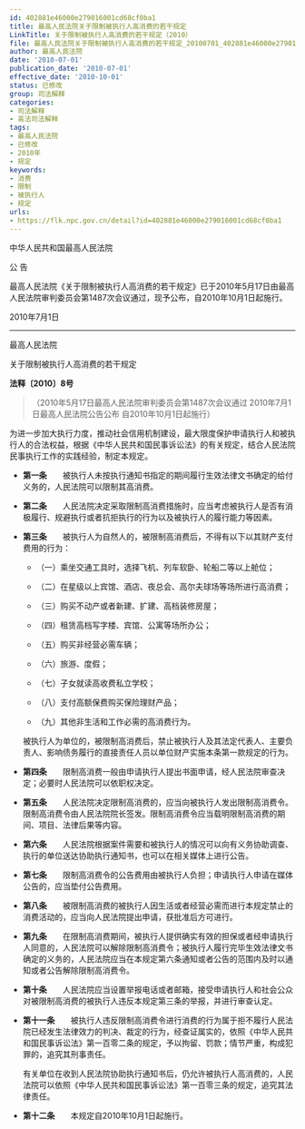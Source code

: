 ```yaml
---
id: 402881e46000e279016001cd68cf0ba1
title: 最高人民法院关于限制被执行人高消费的若干规定
LinkTitle: 关于限制被执行人高消费的若干规定（2010）
file: 最高人民法院关于限制被执行人高消费的若干规定_20100701_402881e46000e279016001cd68cf0ba1.docx
author: 最高人民法院
date: '2010-07-01'
publication_date: '2010-07-01'
effective_date: '2010-10-01'
status: 已修改
group: 司法解释
categories:
- 司法解释
- 高法司法解释
tags:
- 最高人民法院
- 已修改
- 2010年
- 规定
keywords:
- 消费
- 限制
- 被执行人
- 规定
urls:
- https://flk.npc.gov.cn/detail?id=402881e46000e279016001cd68cf0ba1
---
```


中华人民共和国最高人民法院

公 告

最高人民法院《关于限制被执行人高消费的若干规定》已于2010年5月17日由最高人民法院审判委员会第1487次会议通过，现予公布，自2010年10月1日起施行。

2010年7月1日

---

最高人民法院

关于限制被执行人高消费的若干规定

**法释〔2010〕8号**

> （2010年5月17日最高人民法院审判委员会第1487次会议通过 2010年7月1日最高人民法院公告公布 自2010年10月1日起施行）

为进一步加大执行力度，推动社会信用机制建设，最大限度保护申请执行人和被执行人的合法权益，根据《中华人民共和国民事诉讼法》的有关规定，结合人民法院民事执行工作的实践经验，制定本规定。

- **第一条**　　被执行人未按执行通知书指定的期间履行生效法律文书确定的给付义务的，人民法院可以限制其高消费。

- **第二条**　　人民法院决定采取限制高消费措施时，应当考虑被执行人是否有消极履行、规避执行或者抗拒执行的行为以及被执行人的履行能力等因素。

- **第三条**　　被执行人为自然人的，被限制高消费后，不得有以下以其财产支付费用的行为：

  - （一）乘坐交通工具时，选择飞机、列车软卧、轮船二等以上舱位；

  - （二）在星级以上宾馆、酒店、夜总会、高尔夫球场等场所进行高消费；

  - （三）购买不动产或者新建、扩建、高档装修房屋；

  - （四）租赁高档写字楼、宾馆、公寓等场所办公；

  - （五）购买非经营必需车辆；

  - （六）旅游、度假；

  - （七）子女就读高收费私立学校；

  - （八）支付高额保费购买保险理财产品；

  - （九）其他非生活和工作必需的高消费行为。

  被执行人为单位的，被限制高消费后，禁止被执行人及其法定代表人、主要负责人、影响债务履行的直接责任人员以单位财产实施本条第一款规定的行为。

- **第四条**　　限制高消费一般由申请执行人提出书面申请，经人民法院审查决定；必要时人民法院可以依职权决定。

- **第五条**　　人民法院决定限制高消费的，应当向被执行人发出限制高消费令。限制高消费令由人民法院院长签发。限制高消费令应当载明限制高消费的期间、项目、法律后果等内容。

- **第六条**　　人民法院根据案件需要和被执行人的情况可以向有义务协助调查、执行的单位送达协助执行通知书，也可以在相关媒体上进行公告。

- **第七条**　　限制高消费令的公告费用由被执行人负担；申请执行人申请在媒体公告的，应当垫付公告费用。

- **第八条**　　被限制高消费的被执行人因生活或者经营必需而进行本规定禁止的消费活动的，应当向人民法院提出申请，获批准后方可进行。

- **第九条**　　在限制高消费期间，被执行人提供确实有效的担保或者经申请执行人同意的，人民法院可以解除限制高消费令；被执行人履行完毕生效法律文书确定的义务的，人民法院应当在本规定第六条通知或者公告的范围内及时以通知或者公告解除限制高消费令。

- **第十条**　　人民法院应当设置举报电话或者邮箱，接受申请执行人和社会公众对被限制高消费的被执行人违反本规定第三条的举报，并进行审查认定。

- **第十一条**　　被执行人违反限制高消费令进行消费的行为属于拒不履行人民法院已经发生法律效力的判决、裁定的行为，经查证属实的，依照《中华人民共和国民事诉讼法》第一百零二条的规定，予以拘留、罚款；情节严重，构成犯罪的，追究其刑事责任。

  有关单位在收到人民法院协助执行通知书后，仍允许被执行人高消费的，人民法院可以依照《中华人民共和国民事诉讼法》第一百零三条的规定，追究其法律责任。

- **第十二条**　　本规定自2010年10月1日起施行。
